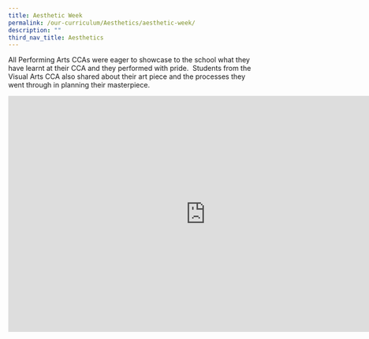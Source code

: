 ```yaml
---
title: Aesthetic Week
permalink: /our-curriculum/Aesthetics/aesthetic-week/
description: ""
third_nav_title: Aesthetics
---
```

All Performing Arts CCAs were eager to showcase to the school what they have learnt at their CCA and they performed with pride.&nbsp; Students from the Visual Arts CCA also shared about their art piece and the processes they went through in planning their masterpiece.

<iframe allowfullscreen="true" height="479" width="800" frameborder="0" src="https://docs.google.com/presentation/d/e/2PACX-1vSo_wZL9QsPL_PSuZxF9EMJevafvZLSebinCK0Ov6YRGmLy4TL8TlbC15uDLQt3uGbEVE-QDWfqx0LN/embed?start=true&amp;loop=true&amp;delayms=3000"></iframe>